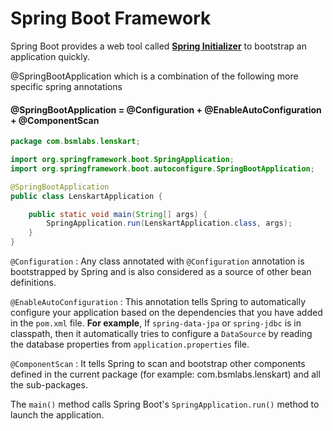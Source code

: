 # Spring Boot Framework
Spring Boot provides a web tool called **[Spring Initializer](http://start.spring.io)** to bootstrap an application quickly. 

@SpringBootApplication which is a combination of the following more specific spring annotations

#### @SpringBootApplication = @Configuration + @EnableAutoConfiguration + @ComponentScan
```java
package com.bsmlabs.lenskart;

import org.springframework.boot.SpringApplication;
import org.springframework.boot.autoconfigure.SpringBootApplication;

@SpringBootApplication
public class LenskartApplication {

	public static void main(String[] args) {
		SpringApplication.run(LenskartApplication.class, args);
	}
}
```

``@Configuration`` : Any class annotated with ``@Configuration`` annotation is bootstrapped by Spring and is also considered as a source of other bean definitions.

``@EnableAutoConfiguration`` : This annotation tells Spring to automatically configure your application based on the dependencies that you have added in the ``pom.xml`` file. **For example**, If ``spring-data-jpa`` or ``spring-jdbc`` is in classpath, then it automatically tries to configure a ``DataSource`` by reading the database properties from ``application.properties`` file.

``@ComponentScan`` : It tells Spring to scan and bootstrap other components defined in the current package (for example: com.bsmlabs.lenskart) and all the sub-packages.

The ``main()`` method calls Spring Boot's ``SpringApplication.run()`` method to launch the application.
